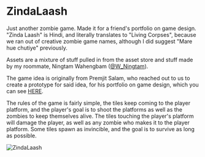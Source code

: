 # ZindaLaash


Just another zombie game. Made it for a friend's portfolio on game design. "Zinda Laash" is Hindi, and literally translates to "Living Corpses", because we ran out of creative zombie game names, although I did suggest "Mare hue chutiye" previously.


Assets are a mixture of stuff pulled in from the asset store and stuff made
by my roommate, Ningtam Wahengbam ([@W_Ningtam](https://twitter.com/W_Ningtam)).

The game idea is originally from Premjit Salam, who reached out to us to create
a prototype for said idea, for his portfolio on game design, which you can see
[HERE](https://salamprem49.wixsite.com/premjit).

The rules of the game is fairly simple, the tiles keep coming to the player
platform, and the player's goal is to shoot the platforms as well as the zombies
to keep themselves alive. The tiles touching the player's platform will damage
the player, as well as any zombie who makes it to the player platform. Some
tiles spawn as invincible, and the goal is to survive as long as possible.

![ZindaLaash](zindagif.gif)
